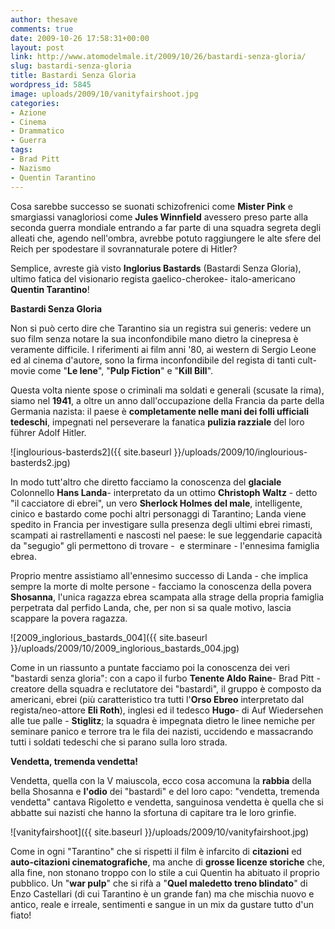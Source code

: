 ```yaml
---
author: thesave
comments: true
date: 2009-10-26 17:58:31+00:00
layout: post
link: http://www.atomodelmale.it/2009/10/26/bastardi-senza-gloria/
slug: bastardi-senza-gloria
title: Bastardi Senza Gloria
wordpress_id: 5845
image: uploads/2009/10/vanityfairshoot.jpg
categories:
- Azione
- Cinema
- Drammatico
- Guerra
tags:
- Brad Pitt
- Nazismo
- Quentin Tarantino
---
```


Cosa sarebbe successo se suonati schizofrenici come **Mister Pink** e smargiassi vanagloriosi come **Jules Winnfield** avessero preso parte alla seconda guerra mondiale entrando a far parte di una squadra segreta degli alleati che, agendo nell'ombra, avrebbe potuto raggiungere le alte sfere del Reich per spodestare il sovrannaturale potere di Hitler?

Semplice, avreste già visto **Inglorius Bastards** (Bastardi Senza Gloria), ultimo fatica del visionario regista gaelico-cherokee- italo-americano **Quentin Tarantino**!

**Bastardi Senza Gloria**

Non si può certo dire che Tarantino sia un registra sui generis: vedere un suo film senza notare la sua inconfondibile mano dietro la cinepresa è veramente difficile. I riferimenti ai film anni '80, ai western di Sergio Leone ed al cinema d'autore, sono la firma inconfondibile del regista di tanti cult-movie come "**Le Iene**", "**Pulp Fiction**" e "**Kill Bill**".

Questa volta niente spose o criminali ma soldati e generali (scusate la rima), siamo nel **1941**, a oltre un anno dall'occupazione della Francia da parte della Germania nazista: il paese è **completamente nelle mani dei folli ufficiali tedeschi**, impegnati nel perseverare la fanatica **pulizia razziale** del loro führer Adolf Hitler.

![inglourious-basterds2]({{ site.baseurl }}/uploads/2009/10/inglourious-basterds2.jpg)

In modo tutt'altro che diretto facciamo la conoscenza del **glaciale** Colonnello **Hans Landa**- interpretato da un ottimo **Christoph Waltz** - detto "il cacciatore di ebrei", un vero **Sherlock Holmes del male**, intelligente, cinico e bastardo come pochi altri personaggi di Tarantino; Landa viene spedito in Francia per investigare sulla presenza degli ultimi ebrei rimasti, scampati ai rastrellamenti e nascosti nel paese: le sue leggendarie capacità da "segugio" gli permettono di trovare -  e sterminare - l'ennesima famiglia ebrea.

Proprio mentre assistiamo all'ennesimo successo di Landa - che implica sempre la morte di molte persone - facciamo la conoscenza della povera **Shosanna**, l'unica ragazza ebrea scampata alla strage della propria famiglia perpetrata dal perfido Landa, che, per non si sa quale motivo, lascia scappare la povera ragazza.

![2009_inglorious_bastards_004]({{ site.baseurl }}/uploads/2009/10/2009_inglorious_bastards_004.jpg)

Come in un riassunto a puntate facciamo poi la conoscenza dei veri "bastardi senza gloria": con a capo il furbo **Tenente Aldo Raine**- Brad Pitt - creatore della squadra e reclutatore dei "bastardi", il gruppo è composto da americani, ebrei (più caratteristico tra tutti l'**Orso Ebreo** interpretato dal regista/neo-attore **Eli Roth**), inglesi ed il tedesco **Hugo**- di Auf Wiedersehen alle tue palle - **Stiglitz**; la squadra è impegnata dietro le linee nemiche per seminare panico e terrore tra le fila dei nazisti, uccidendo e massacrando tutti i soldati tedeschi che si parano sulla loro strada.

**Vendetta, tremenda vendetta!**

Vendetta, quella con la V maiuscola, ecco cosa accomuna la **rabbia** della bella Shosanna e **l'odio** dei "bastardi" e del loro capo: "vendetta, tremenda vendetta" cantava Rigoletto e vendetta, sanguinosa vendetta è quella che si abbatte sui nazisti che hanno la sfortuna di capitare tra le loro grinfie.

![vanityfairshoot]({{ site.baseurl }}/uploads/2009/10/vanityfairshoot.jpg)

Come in ogni "Tarantino" che si rispetti il film è infarcito di **citazioni** ed **auto-citazioni cinematografiche**, ma anche di **grosse licenze storiche** che, alla fine, non stonano troppo con lo stile a cui Quentin ha abituato il proprio pubblico. Un "**war pulp**" che si rifà a "**Quel maledetto treno blindato**" di Enzo Castellari (di cui Tarantino è un grande fan) ma che mischia nuovo e antico, reale e irreale, sentimenti e sangue in un mix da gustare tutto d'un fiato!
